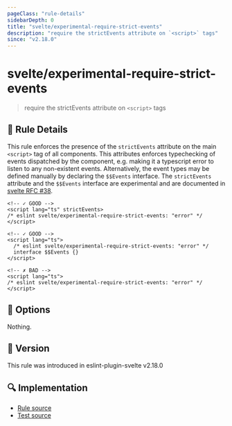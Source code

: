 ```yaml
---
pageClass: "rule-details"
sidebarDepth: 0
title: "svelte/experimental-require-strict-events"
description: "require the strictEvents attribute on `<script>` tags"
since: "v2.18.0"
---
```


# svelte/experimental-require-strict-events

> require the strictEvents attribute on `<script>` tags

## :book: Rule Details

This rule enforces the presence of the `strictEvents` attribute on the main `<script>` tag of all components. This attributes enforces typechecking of events dispatched by the component, e.g. making it a typescript error to listen to any non-existent events. Alternatively, the event types may be defined manually by declaring the `$$Events` interface. The `strictEvents` attribute and the `$$Events` interface are experimental and are documented in [svelte RFC #38](https://github.com/dummdidumm/rfcs/blob/ts-typedefs-within-svelte-components/text/ts-typing-props-slots-events.md#typing-events).

<ESLintCodeBlock>

<!--eslint-skip-->

```svelte
<!-- ✓ GOOD -->
<script lang="ts" strictEvents>
/* eslint svelte/experimental-require-strict-events: "error" */
</script>
```

</ESLintCodeBlock>

<ESLintCodeBlock>

<!--eslint-skip-->

```svelte
<!-- ✓ GOOD -->
<script lang="ts">
  /* eslint svelte/experimental-require-strict-events: "error" */
  interface $$Events {}
</script>
```

</ESLintCodeBlock>

<ESLintCodeBlock>

<!--eslint-skip-->

```svelte
<!-- ✗ BAD -->
<script lang="ts">
/* eslint svelte/experimental-require-strict-events: "error" */
</script>
```

</ESLintCodeBlock>

## :wrench: Options

Nothing.

## :rocket: Version

This rule was introduced in eslint-plugin-svelte v2.18.0

## :mag: Implementation

- [Rule source](https://github.com/sveltejs/eslint-plugin-svelte/blob/main/src/rules/experimental-require-strict-events.ts)
- [Test source](https://github.com/sveltejs/eslint-plugin-svelte/blob/main/tests/src/rules/experimental-require-strict-events.ts)
